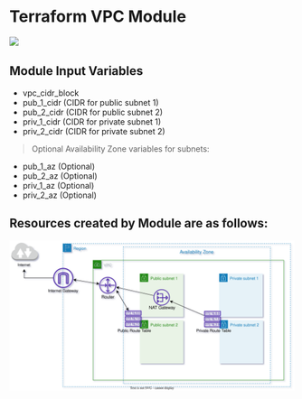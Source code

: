 # Terraform VPC Module
![](https://upload.wikimedia.org/wikipedia/commons/0/04/Terraform_Logo.svg)

## Module Input Variables

- vpc_cidr_block 
- pub_1_cidr   (CIDR for public subnet 1) 
- pub_2_cidr   (CIDR for public subnet 2) 
- priv_1_cidr  (CIDR for private subnet 1) 
- priv_2_cidr  (CIDR for private subnet 2) 
  

> Optional Availability Zone variables for subnets:
- pub_1_az (Optional)   
- pub_2_az (Optional)   
- priv_1_az (Optional)   
- priv_2_az (Optional)   
  

## Resources created by Module are as follows:

![Architecture](vpc_architecture.svg)
